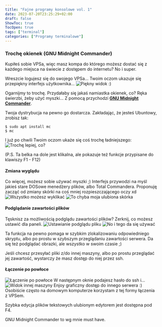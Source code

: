 ```yaml
---
title: "Fajne programy konsolowe vol. 1"
date: 2023-07-20T23:25:29+02:00
draft: false
ShowToc: true
TocOpen: true
tags: ["terminal"]
categories: ["Programy terminalowe"]
---
```

### Trochę okienek (GNU Midnight Commander)

Kupiłeś sobie VPSa, więc masz kompa do którego możesz dostać się z każdego miejsca na świecie z dostępem do internetu?
No i super.

Wreszcie logujesz się do swojego VPSa... Twoim oczom ukazuje się przepiękny interfejs użytkownika...
![Piękny widok :)](ssh.png)

Ogarnijmy to trochę. Przydałaby się jakaś namiastka okienek, co? Ręka świerzbi, żeby użyć myszki...
Z pomocą przychodzi [**GNU Midnight Commander**](https://midnight-commander.org/).

Twoja dystrybucja na pewno go dostarcza. Zakładając, że jesteś Ubuntowy, zrobisz tak:

    $ sudo apt install mc
    $ mc

I już po chwili Twoim oczom ukaże się coś trochę ładniejszego:
![Trochę lepiej, co?](mc1.png)

(P.S. Ta belka na dole jest klikalna, ale pokazuje też funkcje przypisane do klawiszy F1 - F12)

#### Zmiana wyglądu

Co więcej, możesz sobie używać myszki ;) Interfejs przywodzi na myśl jakieś stare DOSowe menedżery plików, albo Total Commandera. Proponuję zacząć od zmiany skórki na coś mniej rozpieszczającego oczy xd
![Wszystko możesz wyklikać](mc2.png)
![To chyba moja ulubiona skórka](mc3.png)

#### Podglądanie zawartości plików

Tęsknisz za możliwością podglądu zawartości plików? Zerknij, co możesz ustawić dla paneli.
![Ustawianie podglądu pliku](mc4.png)
![No i tego da się używać](mc5.png)

Ta funkcja na pewno pomaga w szybkim zlokalizowaniu odpowiedniego skryptu, albo po prostu w szybszym przeglądaniu zawartości serwera. Da się też podglądać obrazki, ale wszystko w swoim czasie ;)

Jeśli chcesz przesyłać pliki z/do innej maszyny, albo po prostu przeglądać jej zawartość, wystarczy że masz dostęp do niej przez ssh.

#### Łączenie po powłoce

![Łączenie po powłoce](mc5.5.png)
W następnym oknie podajesz hasło do ssh i...
![Widok innej maszyny](mc6.png)
Enjoy graficzny dostęp do innego serwera :) Osobiście często na domowym komputerze korzystam z tej formy łączenia z VPSem.

Szybka edycja plików tekstowych ulubionym edytorem jest dostępna pod F4.

GNU Midnight Commander to wg mnie must have.